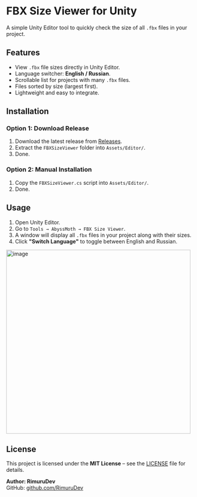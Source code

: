 # FBX Size Viewer for Unity

A simple Unity Editor tool to quickly check the size of all `.fbx` files in your project.

## Features

- View `.fbx` file sizes directly in Unity Editor.
- Language switcher: **English / Russian**.
- Scrollable list for projects with many `.fbx` files.
- Files sorted by size (largest first).
- Lightweight and easy to integrate.

## Installation

### Option 1: Download Release  
1. Download the latest release from [Releases](https://github.com/YOUR_REPO/releases).
2. Extract the `FBXSizeViewer` folder into `Assets/Editor/`.
3. Done.

### Option 2: Manual Installation  
1. Copy the `FBXSizeViewer.cs` script into `Assets/Editor/`.
2. Done.

## Usage

1. Open Unity Editor.
2. Go to `Tools → AbyssMoth → FBX Size Viewer`.
3. A window will display all `.fbx` files in your project along with their sizes.
4. Click **"Switch Language"** to toggle between English and Russian.

<img width="492" alt="image" src="https://github.com/user-attachments/assets/6d96b92a-85ee-4b1e-9fe1-d057f8193076" />


## License

This project is licensed under the **MIT License** – see the [LICENSE](LICENSE) file for details.

**Author: RimuruDev**  
GitHub: [github.com/RimuruDev](https://github.com/RimuruDev)
